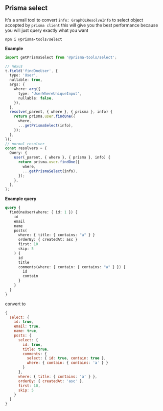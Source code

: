 ## Prisma select

It's a small tool to convert `info: GraphQLResolveInfo` to select object accepted by `prisma client` this will give you the best performance because you will just query exactly what you want

```
npm i @prisma-tools/select
```

**Example**

```ts
import getPrismaSelect from '@prisma-tools/select';

// nexus
t.field('findOneUser', {
  type: 'User',
  nullable: true,
  args: {
    where: arg({
      type: 'UserWhereUniqueInput',
      nullable: false,
    }),
  },
  resolve(_parent, { where }, { prisma }, info) {
    return prisma.user.findOne({
      where,
      ...getPrismaSelect(info),
    });
  },
});
// normal resolver
const resolvers = {
  Query: {
    user(_parent, { where }, { prisma }, info) {
      return prisma.user.findOne({
        where,
        ...getPrismaSelect(info),
      });
    },
  },
};
```

**Example query**

```graphql
query {
  findOneUser(where: { id: 1 }) {
    id
    email
    name
    posts(
      where: { title: { contains: "a" } }
      orderBy: { createdAt: asc }
      first: 10
      skip: 5
    ) {
      id
      title
      comments(where: { contain: { contains: "a" } }) {
        id
        contain
      }
    }
  }
}
```

convert to

```js
{
  select: {
    id: true,
    email: true,
    name: true,
    posts: {
      select: {
        id: true,
        title: true,
        comments: {
          select: { id: true, contain: true },
          where: { contain: { contains: 'a' } }
        }
      },
      where: { title: { contains: 'a' } },
      orderBy: { createdAt: 'asc' },
      first: 10,
      skip: 5
    }
  }
}
```
